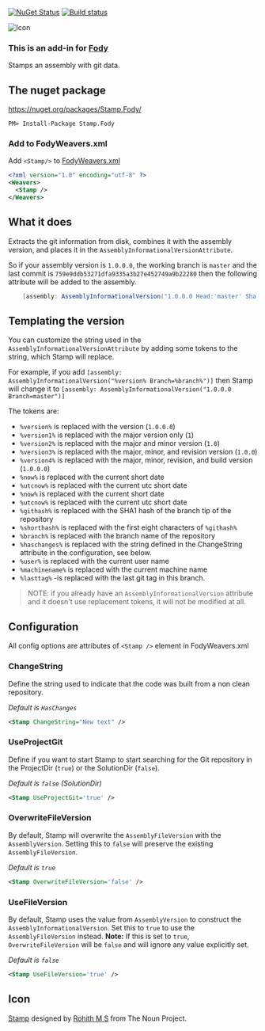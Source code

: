 
[![NuGet Status](http://img.shields.io/nuget/v/Stamp.Fody.svg?style=flat)](https://www.nuget.org/packages/Stamp.Fody/)
[![Build status](https://ci.appveyor.com/api/projects/status/aiih15lkmhy56dv2/branch/master?svg=true)](https://ci.appveyor.com/project/304NotModified/fody-stamp/branch/master)

![Icon](https://raw.github.com/304NotModified/Fody.Stamp/master/Icons/package_icon.png)


### This is an add-in for [Fody](https://github.com/Fody/Fody/) 

Stamps an assembly with git data.


## The nuget package

https://nuget.org/packages/Stamp.Fody/

    PM> Install-Package Stamp.Fody

### Add to FodyWeavers.xml

Add `<Stamp/>` to [FodyWeavers.xml](https://github.com/Fody/Fody#add-fodyweaversxml)

```xml
<?xml version="1.0" encoding="utf-8" ?>
<Weavers>
  <Stamp />
</Weavers>
```

## What it does 

Extracts the git information from disk, combines it with the assembly version, and places it in the `AssemblyInformationalVersionAttribute`.

So if your assembly version is `1.0.0.0`, the working branch is `master` and the last commit is `759e9ddb53271dfa9335a3b27e452749a9b22280` then the following attribute will be added to the assembly.

```c#
    [assembly: AssemblyInformationalVersion("1.0.0.0 Head:'master' Sha:759e9ddb53271dfa9335a3b27e452749a9b22280")]
```


## Templating the version

You can customize the string used in the `AssemblyInformationalVersionAttribute` by adding some tokens to the string, which Stamp will replace.

For example, if you add `[assembly: AssemblyInformationalVersion("%version% Branch=%branch%")]` then Stamp will change it to `[assembly: AssemblyInformationalVersion("1.0.0.0 Branch=master")]`

The tokens are:
- `%version%` is replaced with the version (`1.0.0.0`)
- `%version1%` is replaced with the major version only (`1`)
- `%version2%` is replaced with the major and minor version (`1.0`)
- `%version3%` is replaced with the major, minor, and revision version (`1.0.0`)
- `%version4%` is replaced with the major, minor, revision, and build version (`1.0.0.0`)
- `%now%` is replaced with the current short date
- `%utcnow%` is replaced with the current utc short date
- `%now%` is replaced with the current short date
- `%utcnow%` is replaced with the current utc short date
- `%githash%` is replaced with the SHA1 hash of the branch tip of the repository
- `%shorthash%` is replaced with the first eight characters of `%githash%`
- `%branch%` is replaced with the branch name of the repository
- `%haschanges%` is replaced with the string defined in the ChangeString attribute in the configuration, see below.
- `%user%` is replaced with the current user name
- `%machinename%` is replaced with the current machine name
- `%lasttag%` -is replaced with the last git tag in this branch.

> NOTE: if you already have an `AssemblyInformationalVersion` attribute and it doesn't use replacement tokens, it will not be modified at all.


## Configuration

All config options are attributes of `<Stamp />` element in FodyWeavers.xml


### ChangeString

Define the string used to indicate that the code was built from a non clean repository.

*Default is `HasChanges`*

```xml
<Stamp ChangeString="New text" />
```

### UseProjectGit

Define if you want to start Stamp to start searching for the Git repository in the ProjectDir (`true`) or the SolutionDir (`false`).

*Default is `false` (SolutionDir)*

```xml
<Stamp UseProjectGit='true' />
```

### OverwriteFileVersion

By default, Stamp will overwrite the `AssemblyFileVersion` with the `AssemblyVersion`. Setting this to `false` will preserve the existing `AssemblyFileVersion`.

*Default is `true`*

```xml
<Stamp OverwriteFileVersion='false' />
```

### UseFileVersion

By default, Stamp uses the value from `AssemblyVersion` to construct the `AssemblyInformationalVersion`. Set this to `true` to use the `AssemblyFileVersion` instead. **Note:** If this is set to `true`, `OverwriteFileVersion` will be `false` and will ignore any value explicitly set.

*Default is `false`*
```xml
<Stamp UseFileVersion='true' />
```

## Icon

<a href="http://thenounproject.com/noun/stamp/#icon-No8787" target="_blank">Stamp</a> designed by <a href="http://thenounproject.com/rohithdezinr" target="_blank">Rohith M S</a> from The Noun Project.
